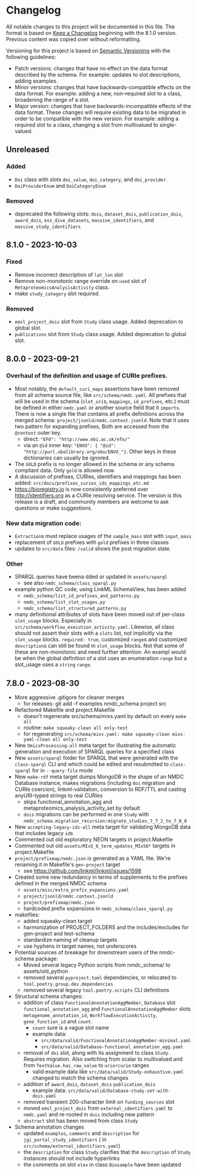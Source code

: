 # Changelog

All notable changes to this project will be documented in this file. The format is based on [Keep a Changelog](https://keepachangelog.com/en/1.1.0/) beginning with the 8.1.0 version. Previous content was copied over without reformatting.

Versioning for this project is based on [Semantic Versioning](https://semver.org/spec/v2.0.0.html) with the following guidelines:

* Patch versions: changes that have no effect on the data format described by the schema. For example: updates to slot descriptions, adding examples.
* Minor versions: changes that have backwards-compatible effects on the data format. For example: adding a new, non-required slot to a class, broadening the range of a slot.
* Major version: changes that have backwards-incompatible effects of the data format. These changes will require existing data to be migrated in order to be compatible with the new version. For example: adding a required slot to a class, changing a slot from multivalued to single-valued.

## Unreleased

### Added
- `Doi` class with slots `doi_value`, `doi_category`, and `doi_provider`.
- `DoiProviderEnum` and `DoiCategoryEnum`

### Removed
- deprecated the following slots: `dois`, `dataset_dois`, `publication_dois`, `award_dois`, `ess_dive_datasets`, `massive_identifiers`, and `massive_study_identifiers`

## 8.1.0 - 2023-10-03

### Fixed

- Remove incorrect description of `lat_lon` slot
- Remove non-monotonic range override on `used` slot of `MetaproteomicsAnalysisActivity` class.
- make `study_category` slot required.

### Removed

- `emsl_project_dois` slot from `Study` class usage. Added deprecation to global slot. 
- `publications` slot from `Study` class usage. Added deprecation to global slot.

## 8.0.0 - 2023-09-21

### Overhaul of the definition and usage of CURIe prefixes. 
- Most notably, the `default_curi_maps` assertions have been 
removed from all schema source file, like `src/schema/nmdc.yaml`. All prefixes that will be used in the schema 
(`slot_uri`s, `mappings`, `id_prefixes`, etc.) must be defined in either `nmdc.yaml` or  another source field that it
`imports`. There is now a single file that contains all prefix definitions across the merged schema: 
`project/jsonld/nmdc.context.jsonld`. Note that it uses two pattern for expanding prefixes, Both are accessed from the
`@context` outer key.
  - direct: `"EFO": "http://www.ebi.ac.uk/efo/"`
  - via an `@id` inner key: `"ENVO": { "@id": "http://purl.obolibrary.org/obo/ENVO_"}`. 
Other keys in these dictionaries can usually be ignored.
- The `GOLD` prefix is no longer allowed in the schema or any schema compliant data. Only `gold` is allowed now.
- A discussion of prefixes, CURIes, identifiers and mappings has been added: `src/docs/prefixes_curies_ids_mappings_etc.md`
- https://bioregistry.io is now consistently preferred over http://identifiers.org as a CURIe resolving service.
The version is this release is a draft, and community members are welcome to ask questions or make suggestions.

### New data migration code:
- `Extraction`s must replace usages of the `sample_mass` slot with `input_mass`
- replacement of `GOLD` prefixes with `gold` prefixes in three classes 
- updates to `src/data` files: `/valid` shows the post migration state.

### Other
- SPARQL queries have beena dded or updated in `assets/sparql`
  - see also  `nmdc_schema/class_sparql.py`
- example python QC code, using LinkML SchemaView, has been added
  - `nmdc_schema/list_id_prefixes_and_patterns.py`
  - `nmdc_schema/list_slot_usages.py`
  - `nmdc_schema/list_structured_patterns.py`
- many definitional attributes of slots have been moved out of per-class `slot_usage` blocks. 
Especially in `src/schema/workflow_execution_activity.yaml`. Likewise, all class should not assert their slots with a
`slots` list, not implicitly via the `slot_usage` blocks. `required: true`, customized `range`s and customized `description`s 
can still be found in `slot_usage` blocks. Not that some of these are non-monotonic and need further attention. 
An exampl would be when the global definition of a slot uses an enumeration `range` but a slot_usage uses a `string` `range`.

## 7.8.0 - 2023-08-30

- More aggressive .gitigore for cleaner merges
    - for releases: git add -f examples nmdc_schema project src
- Refactored Makefile and project.Makefile
    - doesn't regenerate src/schema/mixs.yaml by default on every `make all`
    - routine: `make squeaky-clean all only-test`
    - for regenerating `src/schema/mixs.yaml: make squeaky-clean mixs-yaml-clean all only-test`
- New `OmicsProcessing-all` meta target for illustrating the automatic generation and execution of SPARQL queries for a
  specified class
- New `assets/sparql` folder for SPARQL that were generated with the `class-sparql` CLI and which could be edited and
  resubmitted to `class-sparql` for in `--query-file` mode
- New `make-rdf` meta target dumps MongoDB in the shape of an NMDC Database instance, makes migrations (including `doi`
  migration and CURIe coercion), linkml-validation, conversion to RDF/TTL and casting anyURI-typed strings to real
  CURIes
    - skips functional_annotation_agg and metaproteomics_analysis_activity_set by default
    - `dois` migrations can be performed in one `Study`
      with `nmdc_schema.migration_recursion:migrate_studies_7_7_2_to_7_8_0`
- New `accepting-legacy-ids-all` meta target for validating MongoDB data that includes legacy `id`s
- Commented out old exploratory NEON targets in project.Makefile
- Commented out old `assets/MIxS_6_term_updates_MIxS6*` targets in project.Makefile
- `project/prefixmap/nmdc.json` is generated as a YAML file. We're renaming it in Makefile's `gen-project` target
    - see https://github.com/linkml/linkml/issues/1598
- Created some new redundancy in terms of supplements to the prefixes defined in the merged NMDC schema
    - `assets/misc/extra_prefix_expansions.yaml`
    - `project/jsonld/nmdc.context.jsonld`
    - `project/prefixmap/nmdc.json`
    - hardcoded prefix expansions in `nmdc_schema/class_sparql.py`
- makefiles:
    - added squeaky-clean target
    - harmonization of PROJECT_FOLDERS and the includes/excludes for gen-project and test-schema
    - standardize naming of cleanup targets
    - use hyphens in target names, not underscores
- Potential sources of breakage for downstream users of the nmdc-schema package:
    - Moved several legacy Python scripts from nmdc_schema/ to assets/old_python
    - removed several `pyproject.toml` dependencies, or relocated to `tool.poetry.group.dev.dependencies`
    - removed several legacy `tool.poetry.scripts` CLI definitions
- Structural schema changes:
    - addition of class `FunctionalAnnotationAggMember`, `Database` slot `functional_annotation_agg`
      and `FunctionalAnnotationAggMember`
      slots `metagenome_annotation_id`, `WorkflowExecutionActivity`, `gene_function_id` and `count`.
        - `count` sure is a vague slot name
        - example data:
            - `src/data/valid/FunctionalAnnotationAggMember-minimal.yaml`
            - `src/data/valid/Database-functional_annotation_agg.yaml`
    - removal of `doi` slot, along with its assignment to class `Study`. Requires migration. Also switching from scalar
      to multivalued and from `TextValue.has_raw_value` to `uriorcurie` ranges
        - valid example data like `src/data/valid/Study-exhaustive.yaml` changed to match the schema changes
    - addition of `award_dois`, `dataset_dois` `publication_dois`
        - example data: `src/data/valid/Database-study-set-with-dois.yaml`
    - removed transient 200-character limit on `funding_sources` slot
    - moved `emsl_project_dois` from `external_identifiers.yaml` to `nmdc.yaml` and re-rooted in `dois` including new
      pattern
    - `abstract` slot has been moved from class `Study`
- Schema annotation changes
    - updated `examples`, `comments` and `description` for `jgi_portal_study_identifiers` (
      in `src/schema/external_identifiers.yaml`)
    - the `description` for class `Study` clarifies that the `description` of `Study` instances should not include
      hyperlinks
    - the comments on slot `elev` in class `Biosample` have been updated
